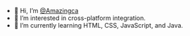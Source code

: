 - 👋 Hi, I’m [@Amazingca](https://twitter.com/3bNeo)
- 👀 I’m interested in cross-platform integration.
- 🌱 I’m currently learning HTML, CSS, JavaScript, and Java.

<!---
Amazingca/Amazingca is a ✨ special ✨ repository because its `README.md` (this file) appears on your GitHub profile.
You can click the Preview link to take a look at your changes.
--->
